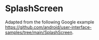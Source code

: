 # SplashScreen
Adapted from the following Google example https://github.com/android/user-interface-samples/tree/main/SplashScreen.
